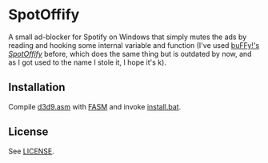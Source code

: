 SpotOffify
==========

A small ad-blocker for Spotify on Windows that simply mutes the ads by reading and hooking some internal variable and function (I've used [buFFy!'s _SpotOffify_](http://www.elitepvpers.com/forum/coding-releases/2728234-spotoffify-silence-all-them-adz.html) before, which does the same thing but is outdated by now, and as I got used to the name I stole it, I hope it's k).

## Installation

Compile [d3d9.asm](src/d3d9.asm) with [FASM](http://flatassembler.net/) and invoke [install.bat](install.bat).

## License

See [LICENSE](LICENSE).
